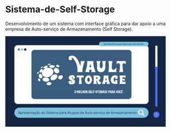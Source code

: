 # Sistema-de-Self-Storage
Desenvolvimento de um sistema com interface gráfica para dar apoio a uma empresa de Auto-serviço de Armazenamento (Self Storage).

![alt text](https://raw.githubusercontent.com/NathSantos/Sistema-de-Self-Storage/main/Vault_Apresentacao.png)

